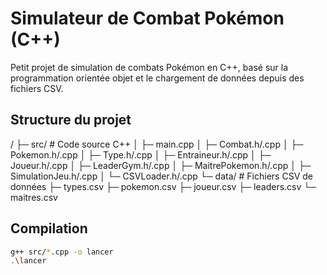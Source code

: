 # Simulateur de Combat Pokémon (C++)

Petit projet de simulation de combats Pokémon en C++, basé sur la programmation orientée objet et le chargement de données depuis des fichiers CSV.

## Structure du projet
/
├─ src/ # Code source C++
│ ├─ main.cpp
│ ├─ Combat.h/.cpp
│ ├─ Pokemon.h/.cpp
│ ├─ Type.h/.cpp
│ ├─ Entraineur.h/.cpp
│ ├─ Joueur.h/.cpp
│ ├─ LeaderGym.h/.cpp
│ ├─ MaitrePokemon.h/.cpp
│ ├─ SimulationJeu.h/.cpp
│ └─ CSVLoader.h/.cpp
└─ data/ # Fichiers CSV de données
├─ types.csv
├─ pokemon.csv
├─ joueur.csv
├─ leaders.csv
└─ maitres.csv

## Compilation
```bash
g++ src/*.cpp -o lancer
.\lancer
```


